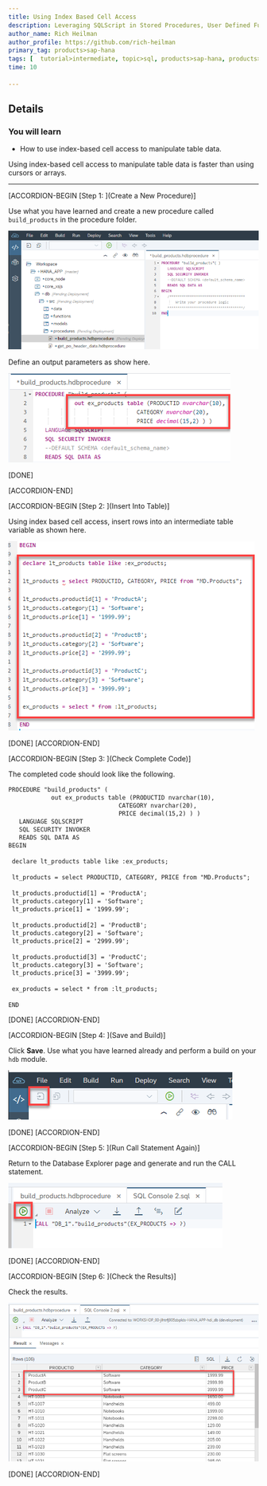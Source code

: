 ```yaml
---
title: Using Index Based Cell Access
description: Leveraging SQLScript in Stored Procedures, User Defined Functions, and User Defined Libraries
author_name: Rich Heilman
author_profile: https://github.com/rich-heilman
primary_tag: products>sap-hana
tags: [  tutorial>intermediate, topic>sql, products>sap-hana, products>sap-hana\,-express-edition  ]
time: 10

---
```

## Details
### You will learn  
- How to use index-based cell access to manipulate table data.

Using index-based cell access to manipulate table data is faster than using cursors or arrays.

---

[ACCORDION-BEGIN [Step 1: ](Create a New Procedure)]

Use what you have learned and create a new procedure called `build_products` in the procedure folder.

![procedure editor](1.png)

Define an output parameters as show here.

![output parameter](2.png)

[DONE]

[ACCORDION-END]

[ACCORDION-BEGIN [Step 2: ](Insert Into Table)]

Using index based cell access, insert rows into an intermediate table variable as shown here.

![insert](3.png)

[DONE]
[ACCORDION-END]


[ACCORDION-BEGIN [Step 3: ](Check Complete Code)]

The completed code should look like the following.
```
PROCEDURE "build_products" (
	        out ex_products table (PRODUCTID nvarchar(10),
                               CATEGORY nvarchar(20),
                               PRICE decimal(15,2) ) )
   LANGUAGE SQLSCRIPT
   SQL SECURITY INVOKER
   READS SQL DATA AS
BEGIN

 declare lt_products table like :ex_products;

 lt_products = select PRODUCTID, CATEGORY, PRICE from "MD.Products";

 lt_products.productid[1] = 'ProductA';
 lt_products.category[1] = 'Software';
 lt_products.price[1] = '1999.99';

 lt_products.productid[2] = 'ProductB';
 lt_products.category[2] = 'Software';
 lt_products.price[2] = '2999.99';

 lt_products.productid[3] = 'ProductC';
 lt_products.category[3] = 'Software';
 lt_products.price[3] = '3999.99';

 ex_products = select * from :lt_products;

END
```

[DONE]
[ACCORDION-END]


[ACCORDION-BEGIN [Step 4: ](Save and Build)]

Click **Save**.  Use what you have learned already and perform a build on your `hdb` module.

![save](5.png)

[DONE]
[ACCORDION-END]


[ACCORDION-BEGIN [Step 5: ](Run Call Statement Again)]

Return to the Database Explorer page and generate and run the CALL statement.

![HRTT](6.png)

[DONE]
[ACCORDION-END]


[ACCORDION-BEGIN [Step 6: ](Check the Results)]

Check the results.

![results](7.png)

[DONE]
[ACCORDION-END]
